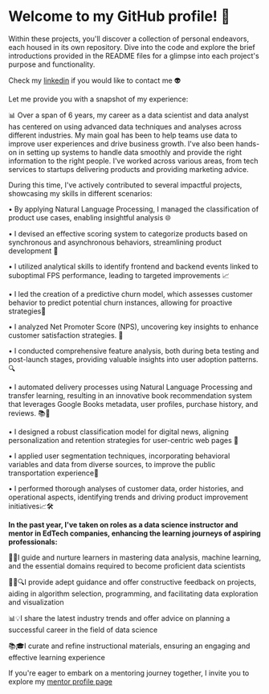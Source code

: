 # Welcome to my GitHub profile! 👋

Within these projects, you'll discover a collection of personal endeavors, each housed in its own repository. 
Dive into the code and explore the brief introductions provided in the README files for a glimpse into each project's purpose and functionality.

Check my [linkedin](https://www.linkedin.com/in/alejandra-berbesi-becerra/) if you would like to contact me :alien:	

Let me provide you with a snapshot of my experience:

📊 Over a span of 6 years, my career as a data scientist and data analyst has centered on using advanced data techniques and analyses across different industries. My main goal has been to help teams use data to improve user experiences and drive business growth. I've also been hands-on in setting up systems to handle data smoothly and provide the right information to the right people. I've worked across various areas, from tech services to startups delivering products and providing marketing advice.

During this time, I've actively contributed to several impactful projects, showcasing my skills in different scenarios:

• By applying Natural Language Processing, I managed the classification of product use cases, enabling insightful analysis 🌐

• I devised an effective scoring system to categorize products based on synchronous and asynchronous behaviors, streamlining product development 🚀

• I utilized analytical skills to identify frontend and backend events linked to suboptimal FPS performance, leading to targeted improvements 📈

• I led the creation of a predictive churn model, which assesses customer behavior to predict potential churn instances, allowing for proactive strategies🔮

• I analyzed Net Promoter Score (NPS), uncovering key insights to enhance customer satisfaction strategies. 🌟

• I conducted comprehensive feature analysis, both during beta testing and post-launch stages, providing valuable insights into user adoption patterns. 🔍

• I automated delivery processes using Natural Language Processing and transfer learning, resulting in an innovative book recommendation system that leverages Google Books metadata, user profiles, purchase history, and reviews. 📚🤖

• I designed a robust classification model for digital news, aligning personalization and retention strategies for user-centric web pages 📰

• I applied user segmentation techniques, incorporating behavioral variables and data from diverse sources, to improve the public transportation experience🚆

• I performed thorough analyses of customer data, order histories, and operational aspects, identifying trends and driving product improvement initiatives📈🛠️

**In the past year, I've taken on roles as a data science instructor and mentor in EdTech companies, enhancing the learning journeys of aspiring professionals:**

🧑‍🏫I guide and nurture learners in mastering data analysis, machine learning, and the essential domains required to become proficient data scientists 

👨‍💻🔍I provide adept guidance and offer constructive feedback on projects, aiding in algorithm selection, programming, and facilitating data exploration and 
visualization 

📊💡I share the latest industry trends and offer advice on planning a successful career in the field of data science 

📚🎓I curate and refine instructional materials, ensuring an engaging and effective learning experience 

If you're eager to embark on a mentoring journey together, I invite you to explore my [mentor profile page](https://app.sharpestminds.com/mentor-bio/alejandra-berbesi)

<!---![Anurag's GitHub stats](https://github-readme-stats.vercel.app/api?username=alejandraberbesi&hide=stars,issues,contribs&count_private=true&show_icons=true&theme=outrun&include_all_commits=true&hide_rank=true)

[![Top Langs](https://github-readme-stats.vercel.app/api/top-langs/?username=alejandraberbesi&layout=compact&hide=jupyter%20notebook&theme=outrun)](https://github.com/anuraghazra/github-readme-stats)--->

